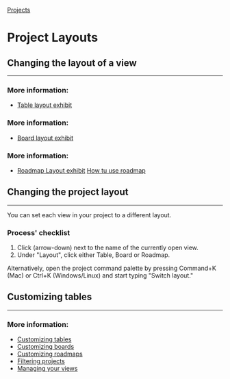 [Projects](./projects.md)

# Project Layouts

## Changing the layout of a view

---

### More information:

- [Table layout exhibit](https://docs.github.com/assets/cb-102381/mw-1440/images/help/projects-v2/example-table.webp)

### More information:

- [Board layout exhibit](https://docs.github.com/assets/cb-167219/mw-1440/images/help/projects-v2/example-board.webp)

### More information:

- [Roadmap Layout exhibit](https://docs.github.com/assets/cb-97546/mw-1440/images/help/projects-v2/example-roadmap.webp)
  [How tu use roadmap](https://www.youtube.com/watch?v=D80u__nYYWw)

## Changing the project layout

---

You can set each view in your project to a different layout.

### Process' checklist

1. Click (arrow-down) next to the name of the currently open view.
2. Under "Layout", click either Table, Board or Roadmap.

Alternatively, open the project command palette by pressing Command+K (Mac) or Ctrl+K (Windows/Linux) and start typing "Switch layout."

## Customizing tables

---

### More information:

- [Customizing tables](https://docs.github.com/en/issues/planning-and-tracking-with-projects/customizing-views-in-your-project/customizing-the-table-layout)
- [Customizing boards](https://docs.github.com/en/issues/planning-and-tracking-with-projects/customizing-views-in-your-project/customizing-the-board-layout)
- [Customizing roadmaps](https://docs.github.com/en/issues/planning-and-tracking-with-projects/customizing-views-in-your-project/customizing-the-roadmap-layout)
- [Filtering projects](https://docs.github.com/en/issues/planning-and-tracking-with-projects/customizing-views-in-your-project/filtering-projects)
- [Managing your views](https://docs.github.com/en/issues/planning-and-tracking-with-projects/customizing-views-in-your-project/managing-your-views)
